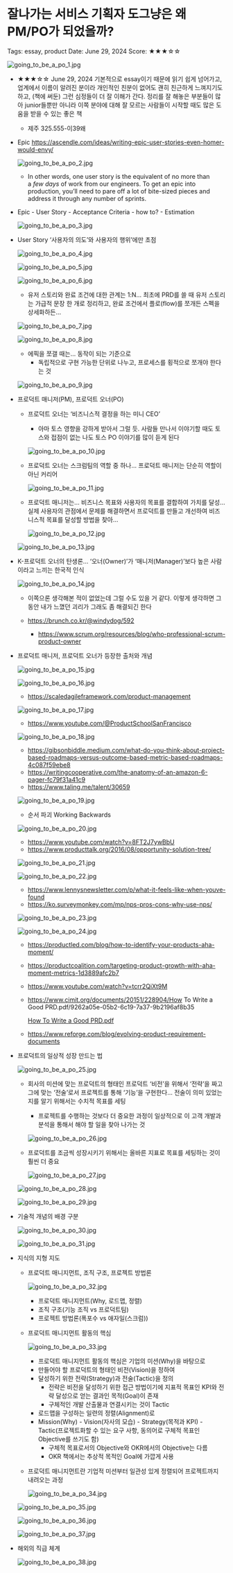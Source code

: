 # 잘나가는 서비스 기획자 도그냥은 왜 PM/PO가 되었을까?

Tags: essay, product
Date: June 29, 2024
Score: ★★★☆☆

![going_to_be_a_po_1.jpg](going_to_be_a_po/going_to_be_a_po_1.jpg)

- ★★★☆☆ June 29, 2024 기본적으로 essay이기 때문에 읽기 쉽게 넘어가고, 업계에서 이름이 알려진 분이라 개인적인 친분이 없어도 괜히 친근하게 느껴지기도 하고, (책에 써둔) 그런 심정들이 더 잘 이해가 간다. 정리를 잘 해놓은 부분들이 많아 junior들뿐만 아니라 이쪽 분야에 대해 잘 모르는 사람들이 시작할 때도 많은 도움을 받을 수 있는 좋은 책
    - 제주 325.555-이39왜

- Epic https://ascendle.com/ideas/writing-epic-user-stories-even-homer-would-envy/

    ![going_to_be_a_po_2.jpg](going_to_be_a_po/going_to_be_a_po_2.jpg)

    - In other words, one user story is the equivalent of no more than a *few days* of work from our engineers. To get an epic into production, you’ll need to pare off a lot of bite-sized pieces and address it through any number of sprints.
- Epic - User Story - Acceptance Criteria - how to? - Estimation

    ![going_to_be_a_po_3.jpg](going_to_be_a_po/going_to_be_a_po_3.jpg)

- User Story ‘사용자의 의도’와 사용자의 행위’에만 초점

    ![going_to_be_a_po_4.jpg](going_to_be_a_po/going_to_be_a_po_4.jpg)

    ![going_to_be_a_po_5.jpg](going_to_be_a_po/going_to_be_a_po_5.jpg)

    ![going_to_be_a_po_6.jpg](going_to_be_a_po/going_to_be_a_po_6.jpg)

    - 유저 스토리와 완료 조건에 대한 관계는 1:N… 최초에 PRD를 쓸 때 유저 스토리는 가급적 문장 한 개로 정리하고, 완료 조건에서 플로(flow)를 쪼개든 스펙을 상세화하든…

    ![going_to_be_a_po_7.jpg](going_to_be_a_po/going_to_be_a_po_7.jpg)

    ![going_to_be_a_po_8.jpg](going_to_be_a_po/going_to_be_a_po_8.jpg)

    - 에픽을 쪼갤 때는… 동작이 되는 기준으로
        - 독립적으로 구현 가능한 단위로 나누고, 프로세스를 횡적으로 쪼개야 한다는 것

    ![going_to_be_a_po_9.jpg](going_to_be_a_po/going_to_be_a_po_9.jpg)

- 프로덕트 매니저(PM), 프로덕트 오너(PO)
    - 프로덕트 오너는 ‘비즈니스적 결정을 하는 미니 CEO’
        - 아마 토스 영향을 강하게 받아서 그럴 듯. 사람들 만나서 이야기할 때도 토스와 접점이 없는 나도 토스 PO 이야기를 많이 듣게 된다

        ![going_to_be_a_po_10.jpg](going_to_be_a_po/going_to_be_a_po_10.jpg)

    - 프로덕트 오너는 스크럼팀의 역할 중 하나… 프로덕트 매니저는 단순히 역할이 아닌 커리어

        ![going_to_be_a_po_11.jpg](going_to_be_a_po/going_to_be_a_po_11.jpg)

    - 프로덕트 매니저는… 비즈니스 목표와 사용자의 목표를 결합하여 가치를 달성… 실제 사용자의 관점에서 문제를 해결하면서 프로덕트를 만들고 개선하여 비즈니스적 목표를 달성할 방법을 찾아…

        ![going_to_be_a_po_12.jpg](going_to_be_a_po/going_to_be_a_po_12.jpg)


    ![going_to_be_a_po_13.jpg](going_to_be_a_po/going_to_be_a_po_13.jpg)

- K-프로덕트 오너의 탄생론… ‘오너(Owner)’가 ‘매니저(Manager)’보다 높은 사람이라고 느끼는 한국적 인식

    ![going_to_be_a_po_14.jpg](going_to_be_a_po/going_to_be_a_po_14.jpg)

    - 이쪽으론 생각해본 적이 없었는데 그럴 수도 있을 거 같다. 이렇게 생각하면 그동안 내가 느꼈던 괴리가 그래도 좀 해결되긴 한다

    - https://brunch.co.kr/@windydog/592
        - https://www.scrum.org/resources/blog/who-professional-scrum-product-owner
- 프로덕트 매니저, 프로덕트 오너가 등장한 출처와 개념

    ![going_to_be_a_po_15.jpg](going_to_be_a_po/going_to_be_a_po_15.jpg)

    ![going_to_be_a_po_16.jpg](going_to_be_a_po/going_to_be_a_po_16.jpg)

    - https://scaledagileframework.com/product-management

    ![going_to_be_a_po_17.jpg](going_to_be_a_po/going_to_be_a_po_17.jpg)

    - https://www.youtube.com/@ProductSchoolSanFrancisco

    ![going_to_be_a_po_18.jpg](going_to_be_a_po/going_to_be_a_po_18.jpg)

    - https://gibsonbiddle.medium.com/what-do-you-think-about-project-based-roadmaps-versus-outcome-based-metric-based-roadmaps-4c087f59ebe8
    - https://writingcooperative.com/the-anatomy-of-an-amazon-6-pager-fc79f31a41c9
    - https://www.taling.me/talent/30659

    ![going_to_be_a_po_19.jpg](going_to_be_a_po/going_to_be_a_po_19.jpg)

    - 순서 파괴 Working Backwards

    ![going_to_be_a_po_20.jpg](going_to_be_a_po/going_to_be_a_po_20.jpg)

    - https://www.youtube.com/watch?v=8FT2J7ywBbU
    - https://www.producttalk.org/2016/08/opportunity-solution-tree/

    ![going_to_be_a_po_21.jpg](going_to_be_a_po/going_to_be_a_po_21.jpg)

    ![going_to_be_a_po_22.jpg](going_to_be_a_po/going_to_be_a_po_22.jpg)

    - https://www.lennysnewsletter.com/p/what-it-feels-like-when-youve-found
    - https://ko.surveymonkey.com/mp/nps-pros-cons-why-use-nps/

    ![going_to_be_a_po_23.jpg](going_to_be_a_po/going_to_be_a_po_23.jpg)

    ![going_to_be_a_po_24.jpg](going_to_be_a_po/going_to_be_a_po_24.jpg)

    - https://productled.com/blog/how-to-identify-your-products-aha-moment/
    - https://productcoalition.com/targeting-product-growth-with-aha-moment-metrics-1d3889afc2b7
    - https://www.youtube.com/watch?v=tcrr2QiXt9M
    - https://www.cimit.org/documents/20151/228904/How To Write a Good PRD.pdf/9262a05e-05b2-6c19-7a37-9b2196af8b35

        [How To Write a Good PRD.pdf](going_to_be_a_po/How_To_Write_a_Good_PRD.pdf)

    - https://www.reforge.com/blog/evolving-product-requirement-documents
- 프로덕트의 일상적 성장 만드는 법

    ![going_to_be_a_po_25.jpg](going_to_be_a_po/going_to_be_a_po_25.jpg)

    - 회사의 미션에 맞는 프로덕트의 형태인 프로덕트 ‘비전’을 위해서 ‘전략’을 짜고 그에 맞는 ‘전술’로서 프로젝트를 통해 ‘기능’을 구현한다… 전술이 의미 있었는지를 알기 위해서는 수치적 목표를 세팅
        - 프로젝트를 수행하는 것보다 더 중요한 과정이 일상적으로 이 고객 개발과 분석을 통해서 해야 할 일을 찾아 나가는 것

        ![going_to_be_a_po_26.jpg](going_to_be_a_po/going_to_be_a_po_26.jpg)

    - 프로덕트를 조금씩 성장시키기 위해서는 올바른 지표로 목표를 세팅하는 것이 훨씬 더 중요

        ![going_to_be_a_po_27.jpg](going_to_be_a_po/going_to_be_a_po_27.jpg)


    ![going_to_be_a_po_28.jpg](going_to_be_a_po/going_to_be_a_po_28.jpg)

    ![going_to_be_a_po_29.jpg](going_to_be_a_po/going_to_be_a_po_29.jpg)

- 기술적 개념의 배경 구분

    ![going_to_be_a_po_30.jpg](going_to_be_a_po/going_to_be_a_po_30.jpg)

    ![going_to_be_a_po_31.jpg](going_to_be_a_po/going_to_be_a_po_31.jpg)

- 지식의 지형 지도
    - 프로덕트 매니지먼트, 조직 구조, 프로젝트 방법론

        ![going_to_be_a_po_32.jpg](going_to_be_a_po/going_to_be_a_po_32.jpg)

        - 프로덕트 매니지먼트(Why, 로드맵, 정렬)
        - 조직 구조(기능 조직 vs 프로덕트팀)
        - 프로젝트 방법론(폭포수 vs 애자일(스크럼))
    - 프로덕트 매니지먼트 활동의 핵심

        ![going_to_be_a_po_33.jpg](going_to_be_a_po/going_to_be_a_po_33.jpg)

        - 프로덕트 매니지먼트 활동의 핵심은 기업의 미션(Why)을 바탕으로
        - 만들어야 할 프로덕트의 형태인 비전(Vision)을 정하여
        - 달성하기 위한 전략(Strategy)과 전술(Tactic)을 정의
            - 전략은 비전을 달성하기 위한 접근 방법이기에 지표적 목표인 KPI와 전략 달성으로 얻는 결과인 목적(Goal)이 존재
            - 구체적인 개발 산출물과 연결시키는 것이 Tactic
        - 로드맵을 구성하는 일련의 정렬(Alignment)로
        - Mission(Why) - Vision(자사의 모습) - Strategy(목적과 KPI) - Tactic(프로젝트화할 수 있는 요구 사항, 동의어로 구체적 목표인 Objective를 쓰기도 함)
            - 구체적 목표로서의 Objective와 OKR에서의 Objective는 다름
            - OKR 책에서는 추상적 목적인 Goal에 가깝게 사용
    - 프로덕트 매니지먼트란 기업적 미션부터 일관성 있게 정렬되어 프로젝트까지 내려오는 과정

        ![going_to_be_a_po_34.jpg](going_to_be_a_po/going_to_be_a_po_34.jpg)


    ![going_to_be_a_po_35.jpg](going_to_be_a_po/going_to_be_a_po_35.jpg)

    ![going_to_be_a_po_36.jpg](going_to_be_a_po/going_to_be_a_po_36.jpg)

    ![going_to_be_a_po_37.jpg](going_to_be_a_po/going_to_be_a_po_37.jpg)

- 해외의 직급 체계

    ![going_to_be_a_po_38.jpg](going_to_be_a_po/going_to_be_a_po_38.jpg)
